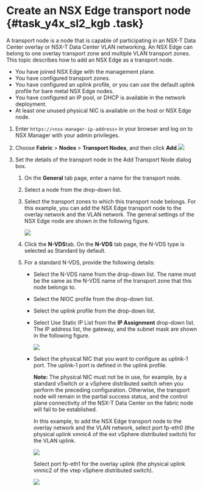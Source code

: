 # Create an NSX Edge transport node {#task_y4x_sl2_kgb .task}

A transport node is a node that is capable of participating in an NSX-T Data Center overlay or NSX-T Data Center VLAN networking. An NSX Edge can belong to one overlay transport zone and multiple VLAN transport zones. This topic describes how to add an NSX Edge as a transport node.

-   You have joined NSX Edge with the management plane.
-   You have configured transport zones.
-   You have configured an uplink profile, or you can use the default uplink profile for bare metal NSX Edge nodes.
-   You have configured an IP pool, or DHCP is available in the network deployment.
-   At least one unused physical NIC is available on the host or NSX Edge node.

1.  Enter `https://<nsx-manager-ip-address>` in your browser and log on to NSX Manager with your admin privileges. 
2.  Choose **Fabric** \> **Nodes** \> **Transport Nodes**, and then click **Add**.![](http://static-aliyun-doc.oss-cn-hangzhou.aliyuncs.com/assets/img/85013/154886420936057_en-US.png)

 
3.  Set the details of the transport node in the Add Transport Node dialog box. 
    1.  On the **General** tab page, enter a name for the transport node.
    2.  Select a node from the drop-down list.
    3.  Select the transport zones to which this transport node belongs. For this example, you can add the NSX Edge transport node to the overlay network and the VLAN network. The general settings of the NSX Edge node are shown in the following figure.

        ![](http://static-aliyun-doc.oss-cn-hangzhou.aliyuncs.com/assets/img/85013/154886420936067_en-US.png)

    4.  Click the **N-VDS**tab. On the **N-VDS** tab page, the N-VDS type is selected as Standard by default.
    5.  For a standard N-VDS, provide the following details:
        -   Select the N-VDS name from the drop-down list. The name must be the same as the N-VDS name of the transport zone that this node belongs to.
        -   Select the NIOC profile from the drop-down list.
        -   Select the uplink profile from the drop-down list.
        -   Select Use Static IP List from the **IP Assignment** drop-down list. The IP address list, the gateway, and the subnet mask are shown in the following figure.

            ![](http://static-aliyun-doc.oss-cn-hangzhou.aliyuncs.com/assets/img/85013/154886420936068_en-US.png)

        -   Select the physical NIC that you want to configure as uplink-1 port. The uplink-1 port is defined in the uplink profile.

            **Note:** The physical NIC must not be in use, for example, by a standard vSwitch or a vSphere distributed switch when you perform the preceding configuration. Otherwise, the transport node will remain in the partial success status, and the control plane connectivity of the NSX-T Data Center on the fabric node will fail to be established.

            In this example, to add the NSX Edge transport node to the overlay network and the VLAN network, select port fp-eth0 \(the physical uplink vmnic4 of the ext vSphere distributed switch\) for the VLAN uplink.

            ![](http://static-aliyun-doc.oss-cn-hangzhou.aliyuncs.com/assets/img/85013/154886420936070_en-US.png)

            Select port fp-eth1 for the overlay uplink \(the physical uplink vmnic2 of the vtep vSphere distributed switch\).

            ![](http://static-aliyun-doc.oss-cn-hangzhou.aliyuncs.com/assets/img/85013/154886420936068_en-US.png)


